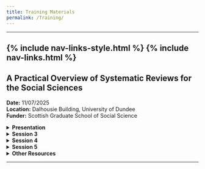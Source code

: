```yaml
---
title: Training Materials
permalink: /Training/
---
```

---
{% include nav-links-style.html %}
{% include nav-links.html %}
---

## A Practical Overview of Systematic Reviews for the Social Sciences
**Date:** 11/07/2025 <br>
**Location:** Dalhousie Building, University of Dundee <br>
**Funder:** Scottish Graduate School of Social Science <br>

<details>
  <summary><strong>Presentation</strong></summary>
  <ul>
    <li><a href="/assets/files/Overview of Systematic Reviews July 2025.pptx">Presentation</a></li>
  </ul>
</details>

<details>
  <summary><strong>Session 3</strong></summary>
  <ul>
    <li><a href="/assets/files/Review_Topics.pdf">Review Topics</a></li>
  </ul>
</details>

<details>
  <summary><strong>Session 4</strong></summary>
  <ul>
    <li><a href="/assets/files/Inclusion_Criteria.pdf">Inclusion Criteria</a></li>
    <li><a href="/assets/files/Titles.xlsx">Titles</a></li>
    <li><a href="/assets/files/Abstracts.xlsx">Abstracts</a></li>
    <li><a href="/assets/files/Full_Texts.xlsx">Full Texts</a></li>
  </ul>
</details>

<details>
  <summary><strong>Session 5</strong></summary>
  <ul>
    <li><a href="/assets/files/Coding_Sheet.xlsx">Coding Sheet</a></li>
    <li><a href="/assets/files/Critical_Appraisal_Tools.pdf">Critical Appraisal Tools</a></li>
  </ul>
</details>

<details>
  <summary><strong>Other Resources</strong></summary>
  <ul>
    <li><a href="/assets/files/Useful_Resources.pdf">Useful Resources</a></li>
  </ul>
</details>

---
